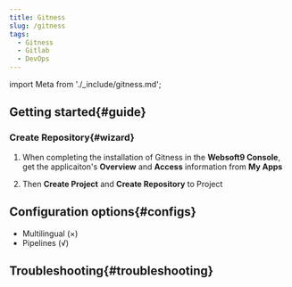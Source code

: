 ```yaml
---
title: Gitness
slug: /gitness
tags:
  - Gitness
  - Gitlab
  - DevOps
---
```


import Meta from './_include/gitness.md';

<Meta name="meta" />

## Getting started{#guide}

### Create Repository{#wizard}

1. When completing the installation of Gitness in the **Websoft9 Console**, get the applicaiton's **Overview** and **Access** information from **My Apps**  

2. Then **Create Project** and **Create Repository** to Project

## Configuration options{#configs}

- Multilingual (×)
- Pipelines (√)

## Troubleshooting{#troubleshooting}

